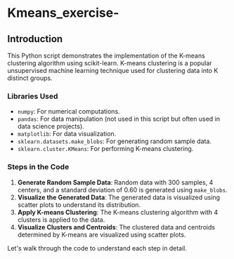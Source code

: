 # Kmeans_exercise-
<!-- This Markdown document introduces and explains the K-means clustering code using scikit-learn. K-means clustering is a popular unsupervised machine learning technique used for clustering data into K distinct groups. -->

## Introduction

This Python script demonstrates the implementation of the K-means clustering algorithm using scikit-learn. K-means clustering is a popular unsupervised machine learning technique used for clustering data into K distinct groups.

### Libraries Used
- `numpy`: For numerical computations.
- `pandas`: For data manipulation (not used in this script but often used in data science projects).
- `matplotlib`: For data visualization.
- `sklearn.datasets.make_blobs`: For generating random sample data.
- `sklearn.cluster.KMeans`: For performing K-means clustering.

### Steps in the Code

1. **Generate Random Sample Data**: Random data with 300 samples, 4 centers, and a standard deviation of 0.60 is generated using `make_blobs`.
2. **Visualize the Generated Data**: The generated data is visualized using scatter plots to understand its distribution.
3. **Apply K-means Clustering**: The K-means clustering algorithm with 4 clusters is applied to the data.
4. **Visualize Clusters and Centroids**: The clustered data and centroids determined by K-means are visualized using scatter plots.

Let's walk through the code to understand each step in detail.
